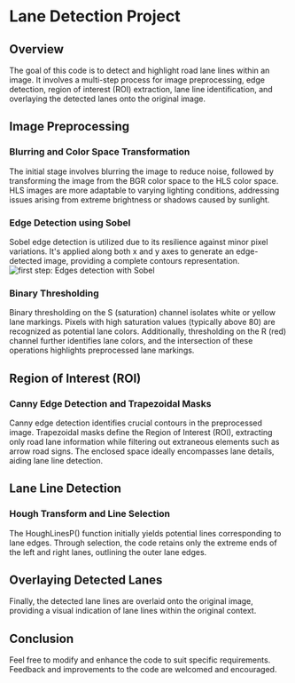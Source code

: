 # Lane Detection Project

## Overview

The goal of this code is to detect and highlight road lane lines within an image. It involves a multi-step process for image preprocessing, edge detection, region of interest (ROI) extraction, lane line identification, and overlaying the detected lanes onto the original image.

## Image Preprocessing

### Blurring and Color Space Transformation

The initial stage involves blurring the image to reduce noise, followed by transforming the image from the BGR color space to the HLS color space. HLS images are more adaptable to varying lighting conditions, addressing issues arising from extreme brightness or shadows caused by sunlight.

### Edge Detection using Sobel

Sobel edge detection is utilized due to its resilience against minor pixel variations. It's applied along both x and y axes to generate an edge-detected image, providing a complete contours representation.
![first step: Edges detection with Sobel](..\LaneDetection\First_step.png)

### Binary Thresholding

Binary thresholding on the S (saturation) channel isolates white or yellow lane markings. Pixels with high saturation values (typically above 80) are recognized as potential lane colors. Additionally, thresholding on the R (red) channel further identifies lane colors, and the intersection of these operations highlights preprocessed lane markings.

## Region of Interest (ROI)

### Canny Edge Detection and Trapezoidal Masks

Canny edge detection identifies crucial contours in the preprocessed image. Trapezoidal masks define the Region of Interest (ROI), extracting only road lane information while filtering out extraneous elements such as arrow road signs. The enclosed space ideally encompasses lane details, aiding lane line detection.

## Lane Line Detection

### Hough Transform and Line Selection

The HoughLinesP() function initially yields potential lines corresponding to lane edges. Through selection, the code retains only the extreme ends of the left and right lanes, outlining the outer lane edges.

## Overlaying Detected Lanes

Finally, the detected lane lines are overlaid onto the original image, providing a visual indication of lane lines within the original context.

## Conclusion

Feel free to modify and enhance the code to suit specific requirements. Feedback and improvements to the code are welcomed and encouraged.

